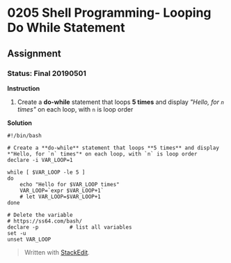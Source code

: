 # 0205 Shell Programming- Looping Do While Statement
## Assignment
### Status: Final 20190501

**Instruction**

 1. Create a **do-while** statement that loops **5 times** and display *"Hello, for `n` times"* on each loop, with `n` is loop order

**Solution**
```Shell
#!/bin/bash

# Create a **do-while** statement that loops **5 times** and display *"Hello, for `n` times"* on each loop, with `n` is loop order
declare -i VAR_LOOP=1

while [ $VAR_LOOP -le 5 ]
do
    echo "Hello for $VAR_LOOP times"
    VAR_LOOP=`expr $VAR_LOOP+1`
    # let VAR_LOOP=$VAR_LOOP+1
done

# Delete the variable
# https://ss64.com/bash/
declare -p          # list all variables
set -u
unset VAR_LOOP
```
> Written with [StackEdit](https://stackedit.io/).